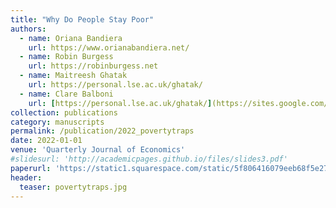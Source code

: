 ```yaml
---
title: "Why Do People Stay Poor"
authors:
  - name: Oriana Bandiera
    url: https://www.orianabandiera.net/
  - name: Robin Burgess
    url: https://robinburgess.net
  - name: Maitreesh Ghatak
    url: https://personal.lse.ac.uk/ghatak/
  - name: Clare Balboni
    url: [https://personal.lse.ac.uk/ghatak/](https://sites.google.com/view/clare-balboni/home)
collection: publications
category: manuscripts
permalink: /publication/2022_povertytraps
date: 2022-01-01
venue: 'Quarterly Journal of Economics'
#slidesurl: 'http://academicpages.github.io/files/slides3.pdf'
paperurl: 'https://static1.squarespace.com/static/5f806416079eeb68f5e277b1/t/62643ef445ee9d07550f8246/1650736903363/Balboni_etal_2021_Why-do-People-Stay-Poor.pdf'
header:
  teaser: povertytraps.jpg
---
```

